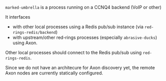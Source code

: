 `marked-umbrella` is a process running on a CCNQ4 backend (VoIP or other)

It interfaces
- with other local processes using a Redis pub/sub instance (via `red-rings-redis/backend`)
- with upstream/other red-rings processes (especially `abrasive-ducks`) using Axon.

Other local processes should connect to the Redis pub/sub using `red-rings-redis`.

Since we do not have an architecure for Axon discovery yet, the remote Axon nodes are currently statically configured.
